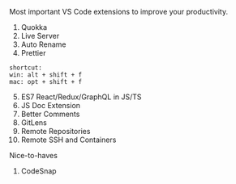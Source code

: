 Most important VS Code extensions to improve your productivity.

1. Quokka
2. Live Server
3. Auto Rename
4. Prettier

>
    shortcut: 
    win: alt + shift + f
    mac: opt + shift + f

5. ES7 React/Redux/GraphQL in JS/TS
6. JS Doc Extension
7. Better Comments
8. GitLens
9. Remote Repositories
10. Remote SSH and Containers

Nice-to-haves
1. CodeSnap
